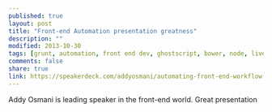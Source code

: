 ```yaml
---
published: true
layout: post
title: "Front-end Automation presentation greatness"
description: ""
modified: 2013-10-30
tags: [grunt, automation, front end dev, ghostscript, bower, node, livereload, automation, Addy Osmani]
comments: false
share: true 
link: https://speakerdeck.com/addyosmani/automating-front-end-workflow
---
```


Addy Osmani is leading speaker in the front-end world. Great presentation